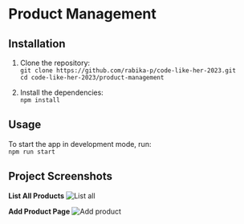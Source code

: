# Product Management

## Installation
1. Clone the repository:  
   `git clone https://github.com/rabika-p/code-like-her-2023.git`  
   `cd code-like-her-2023/product-management`

2. Install the dependencies:  
    `npm install`  
   
## Usage  
To start the app in development mode, run:  
    `npm run start`  

## Project Screenshots
  
**List All Products**
![List all](https://github.com/rabika-p/code-like-her-2023/assets/60596856/db7ac77a-860f-45f7-9d6d-e185035943b3)  

**Add Product Page**
![Add product](https://github.com/rabika-p/code-like-her-2023/assets/60596856/767e85af-fa2b-4813-96be-17c5890628b1)  